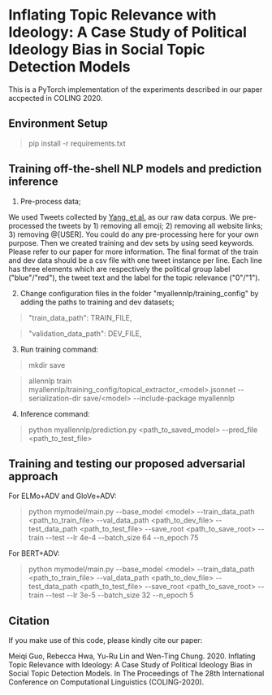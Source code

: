 # Inflating Topic Relevance with Ideology: A Case Study of Political Ideology Bias in Social Topic Detection Models

This is a PyTorch implementation of the experiments described in our paper accpected in COLING 2020.

## Environment Setup

>pip install -r requirements.txt


## Training off-the-shell NLP models and prediction inference

1) Pre-process data;

We used Tweets collected by [Yang, et al.](https://github.com/picsolab/TRIBAL-release) as our raw data corpus. We pre-processed the tweets by 1) removing all emoji; 2) removing all website links; 3) removing @\[USER\]. You could do any pre-processing here for your own purpose. Then we created training and dev sets by using seed keywords. Please refer to our paper for more information. The final format of the train and dev data should be a csv file with one tweet instance per line. Each line has three elements which are respectively the political group label ("blue"/"red"), the tweet text and the label for the topic relevance ("0"/"1").

2) Change configuration files in the folder "myallennlp/training_config" by adding the paths to training and dev datasets;

>"train_data_path": TRAIN_FILE,

>"validation_data_path": DEV_FILE,

3) Run training command:

>mkdir save

>allennlp train myallennlp/training_config/topical_extractor_\<model\>.jsonnet --serialization-dir save/\<model\> --include-package myallennlp
  
4) Inference command:

>python myallennlp/prediction.py <path_to_saved_model> --pred_file <path_to_test_file>
  
## Training and testing our proposed adversarial approach

For ELMo+ADV and GloVe+ADV:
>python mymodel/main.py --base_model \<model\> --train_data_path <path_to_train_file> --val_data_path <path_to_dev_file> --test_data_path <path_to_test_file> --save_root <path_to_save_root> --train --test --lr 4e-4 --batch_size 64 --n_epoch 75

For BERT+ADV:
>python mymodel/main.py --base_model \<model\> --train_data_path <path_to_train_file> --val_data_path <path_to_dev_file> --test_data_path <path_to_test_file> --save_root <path_to_save_root> --train --test --lr 3e-5 --batch_size 32 --n_epoch 5

## Citation

If you make use of this code, please kindly cite our paper:

Meiqi Guo, Rebecca Hwa, Yu-Ru Lin and Wen-Ting Chung. 2020. Inflating Topic Relevance with Ideology: A Case Study of Political Ideology Bias in Social Topic Detection Models. In The Proceedings of The 28th International Conference on Computational Linguistics (COLING-2020).
